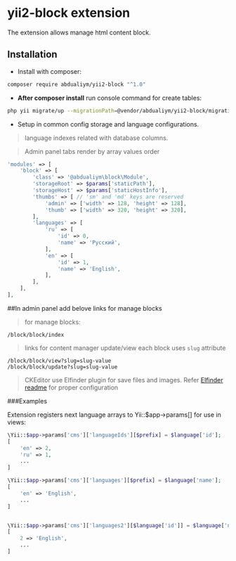 # yii2-block extension

The extension allows manage html content block.

## Installation

- Install with composer:

```bash
composer require abdualiym/yii2-block "^1.0"
```

- **After composer install** run console command for create tables:

```bash
php yii migrate/up --migrationPath=@vendor/abdualiym/yii2-block/migrations
```

- Setup in common config storage and language configurations.
> language indexes related with database columns.

> Admin panel tabs render by array values order 

```php
'modules' => [
    'block' => [
        'class' => '@abdualiym\block\Module',
        'storageRoot' => $params['staticPath'],
        'storageHost' => $params['staticHostInfo'],
        'thumbs' => [ // 'sm' and 'md' keys are reserved
            'admin' => ['width' => 128, 'height' => 128],
            'thumb' => ['width' => 320, 'height' => 320],
        ],
        'languages' => [
            'ru' => [
                'id' => 0,
                'name' => 'Русский',
            ],
            'en' => [
                'id' => 1,
                'name' => 'English',
            ],
        ],
    ],
],
```

##In admin panel add belove links for manage blocks
> for manage blocks:
```
/block/block/index
```
> links for content manager update/view each block uses `slug` attribute 
```
/block/block/view?slug=slug-value
/block/block/update?slug=slug-value
```

> CKEditor use Elfinder plugin for save files and images. Refer [Elfinder readme](https://github.com/MihailDev/yii2-elfinder) for proper configuration

###Examples

Extension registers next language arrays to Yii::$app->params[] for use in views:
```php
\Yii::$app->params['cms']['languageIds'][$prefix] = $language['id'];
[
    'en' => 2,
    'ru' => 1,
    ...
]

\Yii::$app->params['cms']['languages'][$prefix] = $language['name'];
[
    'en' => 'English',
    ...
]


\Yii::$app->params['cms']['languages2'][$language['id']] = $language['name'];
[
    2 => 'English',
    ...
]
```